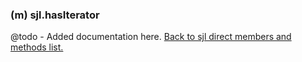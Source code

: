 ### (m) sjl.hasIterator
@todo - Added documentation here.
[Back to sjl direct members and methods list.](#sjl-direct-members-and-methods)
